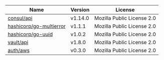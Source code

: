 Name|Version|License
---|---|---
[consul/api](https://github.com/hashicorp/consul)|v1.14.0|Mozilla Public License 2.0
[hashicorp/go-multierror](https://github.com/hashicorp/go-multierror)|v1.1.1|Mozilla Public License 2.0
[hashicorp/go-uuid](https://github.com/hashicorp/go-uuid)|v1.0.2|Mozilla Public License 2.0
[vault/api](https://github.com/hashicorp/vault)|v1.8.0|Mozilla Public License 2.0
[auth/aws](https://github.com/hashicorp/vault)|v0.3.0|Mozilla Public License 2.0
